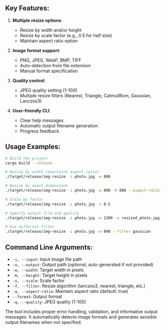 ## Key Features:

1. **Multiple resize options**:
   - Resize by width and/or height
   - Resize by scale factor (e.g., 0.5 for half size)
   - Maintain aspect ratio option

2. **Image format support**:
   - PNG, JPEG, WebP, BMP, TIFF
   - Auto-detection from file extension
   - Manual format specification

3. **Quality control**:
   - JPEG quality setting (1-100)
   - Multiple resize filters (Nearest, Triangle, CatmullRom, Gaussian, Lanczos3)

4. **User-friendly CLI**:
   - Clear help messages
   - Automatic output filename generation
   - Progress feedback

## Usage Examples:

```bash
# Build the project
cargo build --release

# Resize by width (maintains aspect ratio)
./target/release/img-resize -i photo.jpg -w 800

# Resize by exact dimensions
./target/release/img-resize -i photo.jpg -w 800 -H 600 --aspect-ratio false

# Scale by factor
./target/release/img-resize -i photo.jpg -s 0.5

# Specify output file and quality
./target/release/img-resize -i photo.jpg -w 1200 -o resized_photo.jpg -q 95

# Use different filter
./target/release/img-resize -i photo.jpg -w 800 --filter gaussian
```

## Command Line Arguments:

- `-i, --input`: Input image file path
- `-o, --output`: Output path (optional, auto-generated if not provided)
- `-w, --width`: Target width in pixels
- `-H, --height`: Target height in pixels
- `-s, --scale`: Scale factor
- `-f, --filter`: Resize algorithm (lanczos3, nearest, triangle, etc.)
- `-a, --aspect-ratio`: Maintain aspect ratio (default: true)
- `--format`: Output format
- `-q, --quality`: JPEG quality (1-100)

The tool includes proper error handling, validation, and informative output messages. It automatically detects image formats and generates sensible output filenames when not specified.
